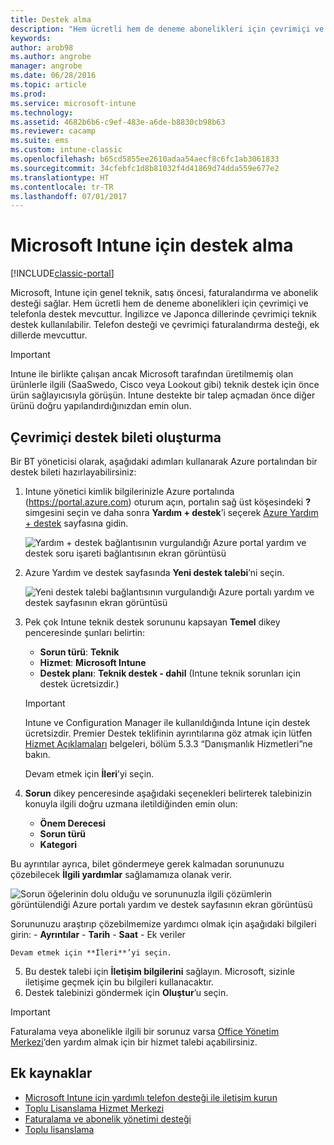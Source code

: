 ```yaml
---
title: Destek alma
description: "Hem ücretli hem de deneme abonelikleri için çevrimiçi ve telefonla destek mevcuttur."
keywords: 
author: arob98
ms.author: angrobe
manager: angrobe
ms.date: 06/28/2016
ms.topic: article
ms.prod: 
ms.service: microsoft-intune
ms.technology: 
ms.assetid: 4682b6b6-c9ef-483e-a6de-b8830cb98b63
ms.reviewer: cacamp
ms.suite: ems
ms.custom: intune-classic
ms.openlocfilehash: b65cd5855ee2610adaa54aecf8c6fc1ab3061833
ms.sourcegitcommit: 34cfebfc1d8b81032f4d41869d74dda559e677e2
ms.translationtype: HT
ms.contentlocale: tr-TR
ms.lasthandoff: 07/01/2017
---
```

# <a name="how-to-get-support-for-microsoft-intune"></a>Microsoft Intune için destek alma

[!INCLUDE[classic-portal](../includes/classic-portal.md)]

Microsoft, Intune için genel teknik, satış öncesi, faturalandırma ve abonelik desteği sağlar. Hem ücretli hem de deneme abonelikleri için çevrimiçi ve telefonla destek mevcuttur. İngilizce ve Japonca dillerinde çevrimiçi teknik destek kullanılabilir. Telefon desteği ve çevrimiçi faturalandırma desteği, ek dillerde mevcuttur.

>[!IMPORTANT]
> Intune ile birlikte çalışan ancak Microsoft tarafından üretilmemiş olan ürünlerle ilgili (SaaSwedo, Cisco veya Lookout gibi) teknik destek için önce ürün sağlayıcısıyla görüşün. Intune destekte bir talep açmadan önce diğer ürünü doğru yapılandırdığınızdan emin olun.

## <a name="create-an-online-support-ticket"></a>Çevrimiçi destek bileti oluşturma

Bir BT yöneticisi olarak, aşağıdaki adımları kullanarak Azure portalından bir destek bileti hazırlayabilirsiniz:

1. Intune yönetici kimlik bilgilerinizle Azure portalında (https://portal.azure.com) oturum açın, portalın sağ üst köşesindeki **?** simgesini seçin ve daha sonra **Yardım + destek**’i seçerek [Azure Yardım + destek](https://portal.azure.com/#blade/Microsoft_Azure_Support/HelpAndSupportBlade/overview) sayfasına gidin.

    ![Yardım + destek bağlantısının vurgulandığı Azure portal yardım ve destek soru işareti bağlantısının ekran görüntüsü](./media/azure-get-support.png)

2. Azure Yardım ve destek sayfasında **Yeni destek talebi**’ni seçin.

    ![Yeni destek talebi bağlantısının vurgulandığı Azure portalı yardım ve destek sayfasının ekran görüntüsü](media/azure-support-ticket-link.png)
3. Pek çok Intune teknik destek sorununu kapsayan **Temel** dikey penceresinde şunları belirtin:
    - **Sorun türü**: **Teknik**
    - **Hizmet**: **Microsoft Intune**
    - **Destek planı**: **Teknik destek - dahil** (Intune teknik sorunları için destek ücretsizdir.)

    >[!IMPORTANT]
    >Intune ve Configuration Manager ile kullanıldığında Intune için destek ücretsizdir. Premier Destek teklifinin ayrıntılarına göz atmak için lütfen [Hizmet Açıklamaları](https://www.microsoft.com/en-us/microsoftservices/services-list.aspx) belgeleri, bölüm 5.3.3 “Danışmanlık Hizmetleri”ne bakın.

    Devam etmek için **İleri**’yi seçin.
4. **Sorun** dikey penceresinde aşağıdaki seçenekleri belirterek talebinizin konuyla ilgili doğru uzmana iletildiğinden emin olun:
    - **Önem Derecesi**
    - **Sorun türü**
    - **Kategori**

 Bu ayrıntılar ayrıca, bilet göndermeye gerek kalmadan sorununuzu çözebilecek **İlgili yardımlar** sağlamamıza olanak verir.

 ![Sorun öğelerinin dolu olduğu ve sorununuzla ilgili çözümlerin görüntülendiği Azure portalı yardım ve destek sayfasının ekran görüntüsü](./media/support-need-solutions.png)

 Sorununuzu araştırıp çözebilmemize yardımcı olmak için aşağıdaki bilgileri girin:
    -   **Ayrıntılar**
    - **Tarih**
    - **Saat**
    - Ek veriler

    Devam etmek için **İleri**’yi seçin.
5. Bu destek talebi için **İletişim bilgilerini** sağlayın. Microsoft, sizinle iletişime geçmek için bu bilgileri kullanacaktır.
6. Destek talebinizi göndermek için **Oluştur**’u seçin.

>[!IMPORTANT]
>Faturalama veya abonelikle ilgili bir sorunuz varsa [Office Yönetim Merkezi](https://portal.office.com/Support/SupportEntry.aspx)’den yardım almak için bir hizmet talebi açabilirsiniz.

## <a name="additional-resources"></a>Ek kaynaklar
- [Microsoft Intune için yardımlı telefon desteği ile iletişim kurun](contact-assisted-phone-support-for-microsoft-intune.md)
- [Toplu Lisanslama Hizmet Merkezi](http://go.microsoft.com/fwlink/p/?LinkID=282016)
- [Faturalama ve abonelik yönetimi desteği](https://support.office.com/article/Contact-Office-365-for-business-support-Admin-Help-32a17ca7-6fa0-4870-8a8d-e25ba4ccfd4b?ui=en-US&rs=en-US&ad=US)
- [Toplu lisanslama](http://go.microsoft.com/fwlink/p/?LinkID=282015)
